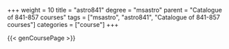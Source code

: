 +++
weight = 10
title = "astro841"
degree = "msastro"
parent = "Catalogue of 841-857 courses"
tags = ["msastro", "astro841", "Catalogue of 841-857 courses"]
categories = ["course"]
+++

{{< genCoursePage >}}
